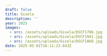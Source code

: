 ```yaml
---
draft: false
title: Gisela
description: ''
year: 2025
images:
  - src: /assets/uploads/Gisela/DSCF1786.jpg
  - src: /assets/uploads/Gisela/DSCF1941.jpg
  - src: /assets/uploads/Gisela/DSCF1860.jpg
date: 2025-05-01T16:11:23.643Z
---
```


